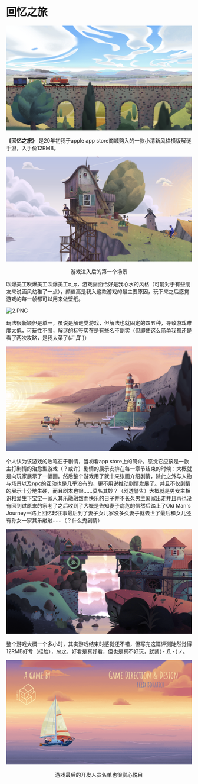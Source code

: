 # 回忆之旅

![5.PNG](../assets/pictures/comments/OldMansJourney/5.PNG) 

**《回忆之旅》** 是20年初我于apple app store商城购入的一款小清新风格横版解谜手游，入手价12RMB。  

![游戏进入后的第一个场景](../assets/pictures/comments/OldMansJourney/1.PNG)
<center>游戏进入后的第一个场景</center>


吹爆美工吹爆美工吹爆美工ಥ_ಥ，游戏画面恰好是我心水的风格（可能对于有些朋友来说画风幼稚了一点），颜值高是我入这款游戏的最主要原因，玩下来之后感觉游戏的每一帧都可以用来做壁纸。  

![2.PNG](../assets/pictures/comments/OldMansJourney/2.PNG) 

玩法很新颖但是单一，虽说是解谜类游戏，但解法也就固定的四五种，导致游戏难度太低，可玩性不强，解谜的标签实在是有些名不副实（但即使这么简单我都还是看了两次攻略，是我太菜了(#ﾟДﾟ)）

![4.PNG](../assets/pictures/comments/OldMansJourney/4.PNG) 

个人认为该游戏的败笔在于剧情，当初看app store上的简介，感觉它应该是一款主打剧情的治愈型游戏（？或许）剧情的展示安排在每一章节结束的时候：大概就是向玩家展示了一幅画。然后整个游戏用了就十来张画介绍剧情，除此之外与人物与场景以及npc的互动也是几乎没有的，更不用说推动剧情发展了。并且不仅剧情的展示十分地生硬，而且剧本也很……莫名其妙？（剧透警告）大概就是男女主相识相爱生下宝宝一家人其乐融融然而快乐的日子并不长久男主离家出走并且再也没有回到过原来的家老了之后收到了大概是告知妻子病危的信然后踏上了Old Man's Journey一路上回忆起往事最后到了妻子女儿家没多久妻子就去世了最后和女儿还有孙女一家其乐融融……（？什么鬼剧情）

![3.PNG](../assets/pictures/comments/OldMansJourney/3.PNG) 

整个游戏大概一个多小时，其实游戏结束时感觉还不错，但写完这篇评测陡然觉得12RMB好亏（捂脸），总之，好看是真好看，但也是真不好玩，就酱(・Д・)ノ。

![6.PNG](../assets/pictures/comments/OldMansJourney/6.PNG) 
<center>游戏最后的开发人员名单也很赏心悦目</center>
